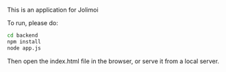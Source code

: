 This is an application for Jolimoi

To run, please do:

```bash
cd backend
npm install
node app.js
```

Then open the index.html file in the browser, or serve it from a local server.